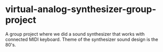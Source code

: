 # virtual-analog-synthesizer-group-project
A group project where we did a sound synthesizer that works with connected MIDI keyboard. Theme of the  synthesizer sound design is the 80's.
